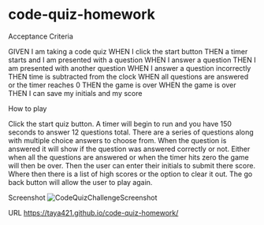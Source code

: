 # code-quiz-homework

Acceptance Criteria

GIVEN I am taking a code quiz
WHEN I click the start button
THEN a timer starts and I am presented with a question
WHEN I answer a question
THEN I am presented with another question
WHEN I answer a question incorrectly
THEN time is subtracted from the clock
WHEN all questions are answered or the timer reaches 0
THEN the game is over
WHEN the game is over
THEN I can save my initials and my score


How to play

Click the start quiz button. A timer will begin to run and you have 150 seconds to answer 12 questions total. There are a series of questions along with multiple choice answers to choose from. When the question is answered it will show if the question was answered correctly or not. Either when all the questions are answered or when the timer hits zero the game will then be over. Then the user can enter their initials to submit there score. Where then there is a list of high scores or the option to clear it out. The go back button will allow the user to play again.

Screenshot
![CodeQuizChallengeScreenshot](https://user-images.githubusercontent.com/89947774/136677052-af807a87-aeae-4e55-8a8b-cd9d017c987e.png)

URL
https://taya421.github.io/code-quiz-homework/